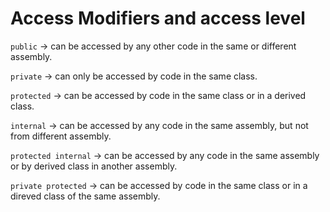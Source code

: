 # Access Modifiers and access level
```public``` -> can be accessed by any other code in the same or different assembly.

```private``` -> can only be accessed by code in the same class.

```protected``` -> can be accessed by code in the same class or in a derived class.

```internal``` -> can be accessed by any code in the same assembly, but not from different assembly.

```protected internal``` -> can be accessed by any code in the same assembly or by derived class in another assembly.

```private protected``` -> can be accessed by code in the same class or in a direved class of the same assembly.